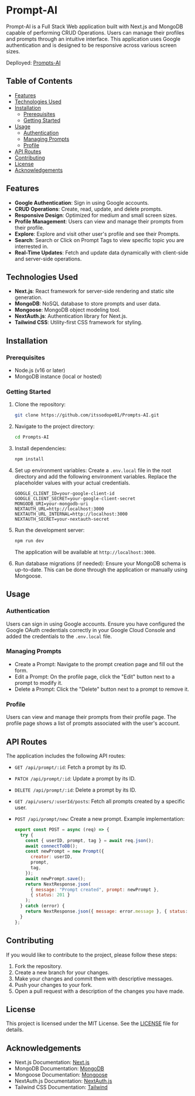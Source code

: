 # Prompt-AI

Prompt-AI is a Full Stack Web application built with Next.js and MongoDB capable of performing CRUD Operations. Users can manage their profiles and prompts through an intuitive interface. This application uses Google authentication and is designed to be responsive across various screen sizes.

Deplloyed: [Prompts-AI](https://prompts-ai-ghx7.vercel.app/)

## Table of Contents

- [Features](#features)
- [Technologies Used](#technologies-used)
- [Installation](#installation)
  - [Prerequisites](#prerequisites)
  - [Getting Started](#getting-started)
- [Usage](#usage)
  - [Authentication](#authentication)
  - [Managing Prompts](#managing-prompts)
  - [Profile](#profile)
- [API Routes](#api-routes)
- [Contributing](#contributing)
- [License](#license)
- [Acknowledgements](#acknowledgements)

## Features

- **Google Authentication**: Sign in using Google accounts.
- **CRUD Operations**: Create, read, update, and delete prompts.
- **Responsive Design**: Optimized for medium and small screen sizes.
- **Profile Management**: Users can view and manage their prompts from their profile.
- **Explore**: Explore and visit other user's profile and see their Prompts.
- **Search**: Search or Click on Prompt Tags to view specific topic you are interrested in.
- **Real-Time Updates**: Fetch and update data dynamically with client-side and server-side operations.

## Technologies Used

- **Next.js**: React framework for server-side rendering and static site generation.
- **MongoDB**: NoSQL database to store prompts and user data.
- **Mongoose**: MongoDB object modeling tool.
- **NextAuth.js**: Authentication library for Next.js.
- **Tailwind CSS**: Utility-first CSS framework for styling.

## Installation

### Prerequisites

- Node.js (v16 or later)
- MongoDB instance (local or hosted)

### Getting Started

1. Clone the repository:

   ```bash
   git clone https://github.com/itssodope01/Prompts-AI.git
   ```

2. Navigate to the project directory:

   ```bash
   cd Prompts-AI
   ```

3. Install dependencies:

   ```bash
   npm install
   ```

4. Set up environment variables:
   Create a `.env.local` file in the root directory and add the following environment variables. Replace the placeholder values with your actual credentials.

   ```env
   GOOGLE_CLIENT_ID=your-google-client-id
   GOOGLE_CLIENT_SECRET=your-google-client-secret
   MONGODB_URI=your-mongodb-uri
   NEXTAUTH_URL=http://localhost:3000
   NEXTAUTH_URL_INTERNAL=http://localhost:3000
   NEXTAUTH_SECRET=your-nextauth-secret
   ```

5. Run the development server:

   ```bash
   npm run dev
   ```

   The application will be available at `http://localhost:3000`.

6. Run database migrations (if needed):
   Ensure your MongoDB schema is up-to-date. This can be done through the application or manually using Mongoose.

## Usage

### Authentication

Users can sign in using Google accounts. Ensure you have configured the Google OAuth credentials correctly in your Google Cloud Console and added the credentials to the `.env.local` file.

### Managing Prompts

- Create a Prompt: Navigate to the prompt creation page and fill out the form.
- Edit a Prompt: On the profile page, click the "Edit" button next to a prompt to modify it.
- Delete a Prompt: Click the "Delete" button next to a prompt to remove it.

### Profile

Users can view and manage their prompts from their profile page. The profile page shows a list of prompts associated with the user's account.

## API Routes

The application includes the following API routes:

- `GET /api/prompt/:id`: Fetch a prompt by its ID.
- `PATCH /api/prompt/:id`: Update a prompt by its ID.
- `DELETE /api/prompt/:id`: Delete a prompt by its ID.
- `GET /api/users/:userId/posts`: Fetch all prompts created by a specific user.
- `POST /api/prompt/new`: Create a new prompt. Example implementation:

  ```javascript
  export const POST = async (req) => {
    try {
      const { userID, prompt, tag } = await req.json();
      await connectToDB();
      const newPrompt = new Prompt({
        creator: userID,
        prompt,
        tag,
      });
      await newPrompt.save();
      return NextResponse.json(
        { message: "Prompt created", prompt: newPrompt },
        { status: 201 }
      );
    } catch (error) {
      return NextResponse.json({ message: error.message }, { status: 500 });
    }
  };
  ```

## Contributing

If you would like to contribute to the project, please follow these steps:

1. Fork the repository.
2. Create a new branch for your changes.
3. Make your changes and commit them with descriptive messages.
4. Push your changes to your fork.
5. Open a pull request with a description of the changes you have made.

## License

This project is licensed under the MIT License. See the [LICENSE](LICENSE.md) file for details.

## Acknowledgements

- Next.js Documentation: [Next.js](https://nextjs.org/docs)
- MongoDB Documentation: [MongoDB](https://www.mongodb.com/docs/)
- Mongoose Documentation: [Mongoose](https://mongoosejs.com/docs/guide.html)
- NextAuth.js Documentation: [NextAuth.js](https://next-auth.js.org/getting-started/introduction)
- Tailwind CSS Documentation: [Tailwind](https://tailwindcss.com/docs/installation)
